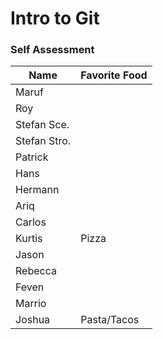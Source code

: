 # Intro to Git 
### Self Assessment

| Name         | Favorite Food |
| ------------ | ------------- |
| Maruf        |               |
| Roy          |               |
| Stefan Sce.  |               |
| Stefan Stro. |               |
| Patrick      |               |
| Hans         |               |
| Hermann      |               |
| Ariq         |               |
| Carlos       |               |
| Kurtis       |     Pizza     |
| Jason        |               |
| Rebecca      |               |
| Feven        |               |
| Marrio       |               |
| Joshua       |  Pasta/Tacos  |
